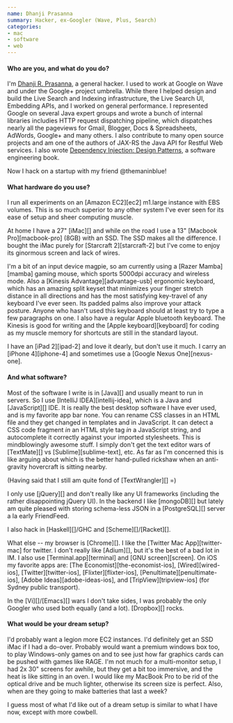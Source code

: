 ```yaml
---
name: Dhanji Prasanna
summary: Hacker, ex-Googler (Wave, Plus, Search)
categories:
- mac
- software
- web
---
```


#### Who are you, and what do you do?

I'm [Dhanji R. Prasanna](http://rethrick.com "Dhanji's website."), a general hacker. I used to work at Google on Wave and under the Google+ project umbrella. While there I helped design and build the Live Search and Indexing infrastructure, the Live Search UI, Embedding APIs, and I worked on general performance. I represented Google on several Java expert groups and wrote a bunch of internal libraries includies HTTP request dispatching pipeline, which dispatches nearly all the pageviews for Gmail, Blogger, Docs & Spreadsheets, AdWords, Google+ and many others. I also contribute to many open source projects and am one of the authors of JAX-RS the Java API for Restful Web services. I also wrote [Dependency Injection: Design Patterns](http://manning.com/prasanna "Dhanji's book."), a software engineering book.

Now I hack on a startup with my friend @themaninblue!

#### What hardware do you use?

I run all experiments on an [Amazon EC2][ec2] m1.large instance with EBS volumes. This is so much superior to any other system I've ever seen for its ease of setup and sheer computing muscle.

At home I have a 27" [iMac][] and while on the road I use a 13" [Macbook Pro][macbook-pro] (8GB) with an SSD. The SSD makes all the difference. I bought the iMac purely for [Starcraft 2][starcraft-2] but I've come to enjoy its ginormous screen and lack of wires.

I'm a bit of an input device magpie, so am currently using a [Razer Mamba][mamba] gaming mouse, which sports 5000dpi accuracy and wireless mode. Also a [Kinesis Advantage][advantage-usb] ergonomic keyboard, which has an amazing split keyset that minimizes your finger stretch distance in all directions and has the most satisfying key-travel of any keyboard I've ever seen. Its padded palms also improve your attack posture. Anyone who hasn't used this keyboard should at least try to type a few paragraphs on one. I also have a regular Apple bluetooth keyboard. The Kinesis is good for writing and the [Apple keyboard][keyboard] for coding as my muscle memory for shortcuts are still in the standard layout.

I have an [iPad 2][ipad-2] and love it dearly, but don't use it much. I carry an [iPhone 4][iphone-4] and sometimes use a [Google Nexus One][nexus-one].

#### And what software?

Most of the software I write is in [Java][] and usually meant to run in servers. So I use [IntelliJ IDEA][intellij-idea], which is a Java and [JavaScript][] IDE. It is really the best desktop software I have ever used, and is my favorite app bar none. You can rename CSS classes in an HTML file and they get changed in templates and in JavaScript. It can detect a CSS code fragment *in* an HTML style tag *in* a JavaScript string, and autocomplete it correctly against your imported stylesheets. This is mindblowingly awesome stuff. I simply don't get the text editor wars of [TextMate][] vs [Sublime][sublime-text], etc. As far as I'm concerned this is like arguing about which is the better hand-pulled rickshaw when an anti-gravity hovercraft is sitting nearby.

(Having said that I still am quite fond of [TextWrangler][] =)

I only use [jQuery][] and don't really like any UI frameworks (including the rather disappointing jQuery UI). In the backend I like [mongoDB][] but lately am quite pleased with storing schema-less JSON in a [PostgreSQL][] server a la early FriendFeed.

I also hack in [Haskell][]/GHC and [Scheme][]/[Racket][].

What else -- my browser is [Chrome][]. I like the [Twitter Mac App][twitter-mac] for twitter. I don't really like [Adium][], but it's the best of a bad lot in IM. I also use [Terminal.app][terminal] and [GNU screen][screen]. On iOS my favorite apps are: [The Economist][the-economist-ios], [Wired][wired-ios], [Twitter][twitter-ios], [Flixter][flixter-ios], [Penultimate][penultimate-ios], [Adobe Ideas][adobe-ideas-ios], and [TripView][tripview-ios] (for Sydney public transport).

In the [Vi][]/[Emacs][] wars I don't take sides, I was probably the only Googler who used both equally (and a lot). [Dropbox][] rocks.

#### What would be your dream setup?

I'd probably want a legion more EC2 instances. I'd definitely get an SSD iMac if I had a do-over. Probably would want a premium windows box too, to play Windows-only games on and to see just how far graphics cards can be pushed with games like RAGE. I'm not much for a multi-monitor setup, I had 2x 30" screens for awhile, but they get a bit too immersive, and the heat is like sitting in an oven. I would like my MacBook Pro to be rid of the optical drive and be much lighter, otherwise its screen size is perfect. Also, when are they going to make batteries that last a week?

I guess most of what I'd like out of a dream setup is similar to what I have now, except with more cowbell.